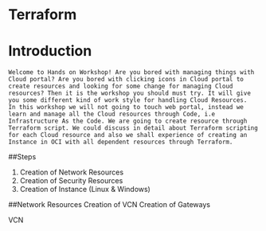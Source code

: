 # Terraform #
# Introduction #
	Welcome to Hands on Workshop! Are you bored with managing things with Cloud portal? Are you bored with clicking icons in Cloud portal to create resources and looking for some change for managing Cloud resources? Then it is the workshop you should must try. It will give you some different kind of work style for handling Cloud Resources. 
    In this workshop we will not going to touch web portal, instead we learn and manage all the Cloud resources through Code, i.e Infrastructure As the Code. We are going to create resource through Terraform script. We could discuss in detail about Terraform scripting for each Cloud resource and also we shall experience of creating an Instance in OCI with all dependent resources through Terraform.
##Steps
1)	Creation of Network Resources
2)	Creation of Security Resources
3)	Creation of Instance (Linux & Windows)

##Network Resources
Creation of VCN
Creation of Gateways

VCN


